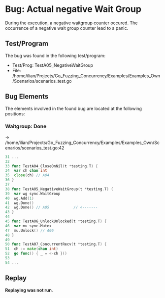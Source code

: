 # Bug: Actual negative Wait Group

During the execution, a negative waitgroup counter occured.
The occurrence of a negative wait group counter lead to a panic.

## Test/Program
The bug was found in the following test/program:

- Test/Prog: TestA05_NegativeWaitGroup
- File: /home/ilian/Projects/Go_Fuzzing_Concurrency/Examples/Examples_Own/Scenarios/scenarios_test.go

## Bug Elements
The elements involved in the found bug are located at the following positions:

###  Waitgroup: Done
-> /home/ilian/Projects/Go_Fuzzing_Concurrency/Examples/Examples_Own/Scenarios/scenarios_test.go:42
```go
31 ...
32 
33 func TestA04_CloseOnNil(t *testing.T) {
34 	var ch chan int
35 	close(ch) // A04
36 }
37 
38 func TestA05_NegativeWaitGroup(t *testing.T) {
39 	var wg sync.WaitGroup
40 	wg.Add(1)
41 	wg.Done()
42 	wg.Done() // A05           // <-------
43 }
44 
45 func TestA06_UnlockUnlocked(t *testing.T) {
46 	var mu sync.Mutex
47 	mu.Unlock() // A06
48 }
49 
50 func TestA07_ConcurrentRecv(t *testing.T) {
51 	ch := make(chan int)
52 	go func() { _ = <-ch }()
53 
54 ...
```


## Replay
**Replaying was not run**.

